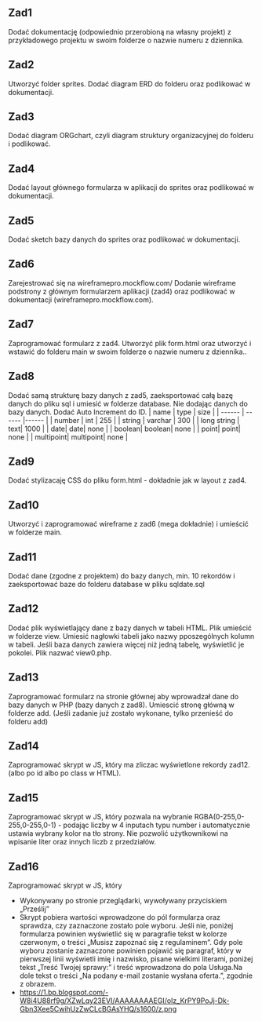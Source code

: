 ## Zad1
Dodać dokumentację (odpowiednio przerobioną na własny projekt) z przykładowego projektu w swoim folderze o nazwie numeru z dziennika.
## Zad2
Utworzyć folder sprites. Dodać diagram ERD do folderu oraz podlikować w dokumentacji.
## Zad3
Dodać diagram ORGchart, czyli diagram struktury organizacyjnej do folderu i podlikować.
## Zad4
Dodać layout głównego formularza w aplikacji do sprites oraz podlikować w dokumentacji.
## Zad5
Dodać sketch bazy danych do sprites oraz podlikować w dokumentacji.
## Zad6
Zarejestrować się na wireframepro.mockflow.com/
Dodanie wireframe podstrony z głównym formularzem aplikacji (zad4) oraz podlikować w dokumentacji (wireframepro.mockflow.com).
## Zad7
Zaprogramować formularz z zad4. Utworzyć plik form.html oraz utworzyć i wstawić do folderu main w swoim folderze o nazwie numeru z dziennika..
## Zad8
Dodać samą strukturę bazy danych z zad5, zaeksportować całą bazę danych do pliku sql i umiesić w folderze database. Nie dodając danych do bazy danych. Dodać Auto Increment do ID.
| name | type | size |
| ------ | ------ |------ |
| number | int | 255 |
| string | varchar | 300 |
| long string | text| 1000 |
| date| date| none |
| boolean| boolean| none |
| point| point| none |
| multipoint| multipoint| none |
## Zad9
Dodać stylizacaję CSS do pliku form.html - dokładnie jak w layout z zad4.
## Zad10
Utworzyć i zaprogramować wireframe z zad6 (mega dokładnie) i umieścić w folderze main.
## Zad11
Dodać dane (zgodne z projektem) do bazy danych, min. 10 rekordów i zaeksportować baze do folderu database w pliku sqldate.sql
## Zad12
Dodać plik wyświetlający dane z bazy danych w tabeli HTML. Plik umieścić w folderze view. Umiesić nagłowki tabeli jako nazwy pposzególnych kolumn w tabeli. Jeśli baza danych zawiera więcej niż jedną tabelę, wyświetlić je pokolei. Plik nazwać view0.php. 
## Zad13
Zaprogramować formularz na stronie głównej aby wprowadzał dane do bazy danych w PHP (bazy danych z zad8). Umiescić stronę główną w folderze add. (Jeśli zadanie już zostało wykonane, tylko przenieść do folderu add)
## Zad14
Zaprogramować skrypt w JS, który ma zliczac wyświetlone rekordy zad12. (albo po id albo po class w HTML).
## Zad15
Zaprogramować skrypt w JS, który pozwala na wybranie RGBA(0-255,0-255,0-255,0-1) - podając liczby w 4 inputach typu number i automatycznie ustawia wybrany kolor na tło strony. Nie pozwolić użytkownikowi na wpisanie liter oraz innych liczb z przedziałów.
## Zad16
Zaprogramować skrypt w JS, który 
- Wykonywany po stronie przeglądarki, wywoływany przyciskiem „Prześlij”
- Skrypt pobiera wartości wprowadzone do pól formularza oraz sprawdza, czy zaznaczone zostało pole wyboru. Jeśli nie, poniżej formularza powinien wyświetlić się w paragrafie tekst w kolorze czerwonym, o treści „Musisz zapoznać się z regulaminem”. Gdy pole wyboru zostanie zaznaczone powinien pojawić się paragraf, który w pierwszej linii wyświetli imię i nazwisko, pisane wielkimi literami, poniżej tekst „Treść Twojej sprawy:” i treść wprowadzona do pola Usługa.Na dole tekst o treści „Na podany e-mail zostanie wysłana oferta.”, zgodnie z obrazem.
- https://1.bp.blogspot.com/-W8i4U88rf9g/XZwLqy23EVI/AAAAAAAAEGI/oIz_KrPY9PoJj-Dk-Gbn3Xee5CwihUzZwCLcBGAsYHQ/s1600/z.png
